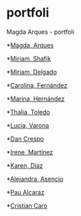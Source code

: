 # portfoli
Magda Arques - portfoli


*[Magda, Arques](https://arquesm.github.io/portfoli/)

*[Miriam, Shafik]()

*[Miriam, Delgado]()

*[Carolina, Fernández]()

*[Marina, Hernández]()

*[Thalia, Toledo]()

*[Lucia, Varona]()

*[Dan Crespo]()

*[Irene, Martínez]()

*[Karen, Díaz]()

*[Alejandra, Asencio]()

*[Pau Alcaraz]()

*[Cristian Caro]()
